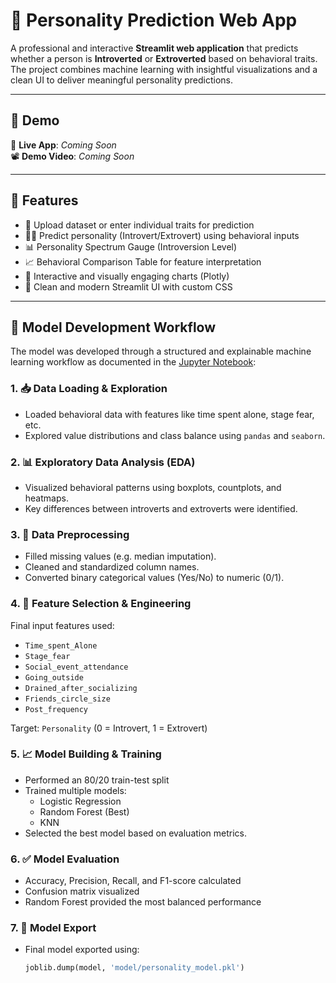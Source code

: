 # 🧠 Personality Prediction Web App

A professional and interactive **Streamlit web application** that predicts whether a person is **Introverted** or **Extroverted** based on behavioral traits. The project combines machine learning with insightful visualizations and a clean UI to deliver meaningful personality predictions.

---

## 🚀 Demo

🔗 **Live App**: *Coming Soon*  
📽️ **Demo Video**: *Coming Soon*

---

## 📌 Features

- 🧾 Upload dataset or enter individual traits for prediction
- 🧍‍♂️ Predict personality (Introvert/Extrovert) using behavioral inputs
- 📊 Personality Spectrum Gauge (Introversion Level)
- 📈 Behavioral Comparison Table for feature interpretation
- 🧠 Interactive and visually engaging charts (Plotly)
- 🎨 Clean and modern Streamlit UI with custom CSS

---

## 🧠 Model Development Workflow

The model was developed through a structured and explainable machine learning workflow as documented in the [Jupyter Notebook](https://github.com/furqank73/Personality_Prediction/personality.ipynb):

### 1. 📥 Data Loading & Exploration

- Loaded behavioral data with features like time spent alone, stage fear, etc.
- Explored value distributions and class balance using `pandas` and `seaborn`.

### 2. 📊 Exploratory Data Analysis (EDA)

- Visualized behavioral patterns using boxplots, countplots, and heatmaps.
- Key differences between introverts and extroverts were identified.

### 3. 🧹 Data Preprocessing

- Filled missing values (e.g. median imputation).
- Cleaned and standardized column names.
- Converted binary categorical values (Yes/No) to numeric (0/1).

### 4. 🧪 Feature Selection & Engineering

Final input features used:
- `Time_spent_Alone`
- `Stage_fear`
- `Social_event_attendance`
- `Going_outside`
- `Drained_after_socializing`
- `Friends_circle_size`
- `Post_frequency`

Target: `Personality` (0 = Introvert, 1 = Extrovert)

### 5. 📈 Model Building & Training

- Performed an 80/20 train-test split
- Trained multiple models:
  - Logistic Regression
  - Random Forest (Best)
  - KNN
- Selected the best model based on evaluation metrics.

### 6. ✅ Model Evaluation

- Accuracy, Precision, Recall, and F1-score calculated
- Confusion matrix visualized
- Random Forest provided the most balanced performance

### 7. 💾 Model Export

- Final model exported using:
  ```python
  joblib.dump(model, 'model/personality_model.pkl')
